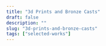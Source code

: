 ```yaml
---
title: "3d Prints and Bronze Casts"
draft: false
description: ""
slug: "3d-prints-and-bronze-casts"
tags: ["selected-works"]
---
```


